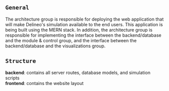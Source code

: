 ## `General`

The architecture group is responsible for deploying the web application that will make Delineo's simulation available to the end users. This application is being built using the MERN stack. In addition, the architecture group is responsible for implementing the interface between the backend/database and the module & control group, and the interface between the backend/database and the visualizations group.

## `Structure`
**backend**: contains all server routes, database models, and simulation scripts   
**frontend**: contains the website layout